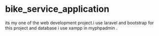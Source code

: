 # bike_service_application
its my one of the web development project.i use laravel and bootstrap for this project and database i use xampp in myphpadmin .
